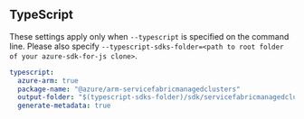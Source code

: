 ## TypeScript

These settings apply only when `--typescript` is specified on the command line.
Please also specify `--typescript-sdks-folder=<path to root folder of your azure-sdk-for-js clone>`.

``` yaml $(typescript)
typescript:
  azure-arm: true
  package-name: "@azure/arm-servicefabricmanagedclusters"
  output-folder: "$(typescript-sdks-folder)/sdk/servicefabricmanagedclusters/arm-servicefabricmanagedclusters"
  generate-metadata: true
```
